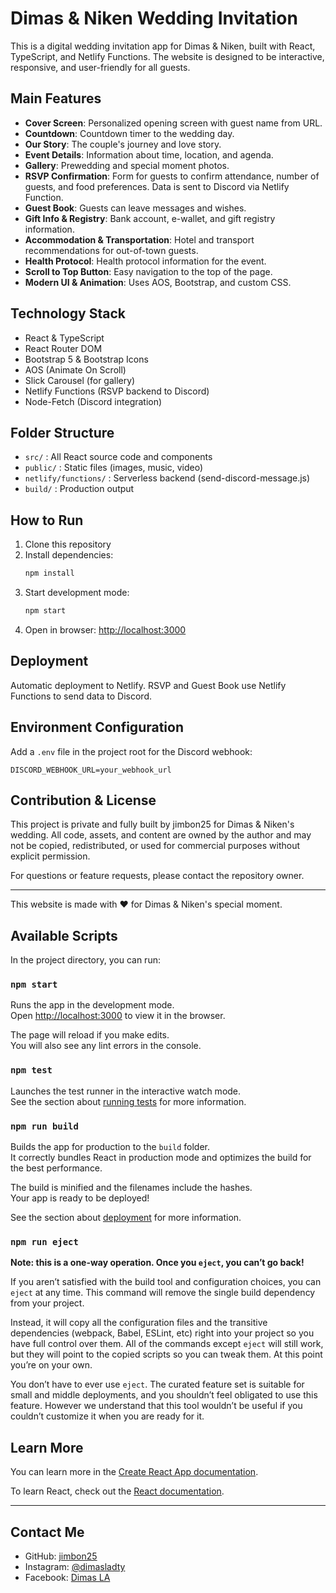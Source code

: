 

# Dimas & Niken Wedding Invitation

This is a digital wedding invitation app for Dimas & Niken, built with React, TypeScript, and Netlify Functions. The website is designed to be interactive, responsive, and user-friendly for all guests.


## Main Features

- **Cover Screen**: Personalized opening screen with guest name from URL.
- **Countdown**: Countdown timer to the wedding day.
- **Our Story**: The couple's journey and love story.
- **Event Details**: Information about time, location, and agenda.
- **Gallery**: Prewedding and special moment photos.
- **RSVP Confirmation**: Form for guests to confirm attendance, number of guests, and food preferences. Data is sent to Discord via Netlify Function.
- **Guest Book**: Guests can leave messages and wishes.
- **Gift Info & Registry**: Bank account, e-wallet, and gift registry information.
- **Accommodation & Transportation**: Hotel and transport recommendations for out-of-town guests.
- **Health Protocol**: Health protocol information for the event.
- **Scroll to Top Button**: Easy navigation to the top of the page.
- **Modern UI & Animation**: Uses AOS, Bootstrap, and custom CSS.


## Technology Stack

- React & TypeScript
- React Router DOM
- Bootstrap 5 & Bootstrap Icons
- AOS (Animate On Scroll)
- Slick Carousel (for gallery)
- Netlify Functions (RSVP backend to Discord)
- Node-Fetch (Discord integration)


## Folder Structure

- `src/` : All React source code and components
- `public/` : Static files (images, music, video)
- `netlify/functions/` : Serverless backend (send-discord-message.js)
- `build/` : Production output


## How to Run

1. Clone this repository
2. Install dependencies:
   ```bash
   npm install
   ```
3. Start development mode:
   ```bash
   npm start
   ```
4. Open in browser: [http://localhost:3000](http://localhost:3000)


## Deployment

Automatic deployment to Netlify. RSVP and Guest Book use Netlify Functions to send data to Discord.


## Environment Configuration

Add a `.env` file in the project root for the Discord webhook:
```
DISCORD_WEBHOOK_URL=your_webhook_url
```



## Contribution & License

This project is private and fully built by jimbon25 for Dimas & Niken's wedding. All code, assets, and content are owned by the author and may not be copied, redistributed, or used for commercial purposes without explicit permission.

For questions or feature requests, please contact the repository owner.

---
This website is made with ❤️ for Dimas & Niken's special moment.

## Available Scripts

In the project directory, you can run:

### `npm start`

Runs the app in the development mode.\
Open [http://localhost:3000](http://localhost:3000) to view it in the browser.

The page will reload if you make edits.\
You will also see any lint errors in the console.

### `npm test`

Launches the test runner in the interactive watch mode.\
See the section about [running tests](https://facebook.github.io/create-react-app/docs/running-tests) for more information.

### `npm run build`

Builds the app for production to the `build` folder.\
It correctly bundles React in production mode and optimizes the build for the best performance.

The build is minified and the filenames include the hashes.\
Your app is ready to be deployed!

See the section about [deployment](https://facebook.github.io/create-react-app/docs/deployment) for more information.

### `npm run eject`

**Note: this is a one-way operation. Once you `eject`, you can’t go back!**

If you aren’t satisfied with the build tool and configuration choices, you can `eject` at any time. This command will remove the single build dependency from your project.

Instead, it will copy all the configuration files and the transitive dependencies (webpack, Babel, ESLint, etc) right into your project so you have full control over them. All of the commands except `eject` will still work, but they will point to the copied scripts so you can tweak them. At this point you’re on your own.

You don’t have to ever use `eject`. The curated feature set is suitable for small and middle deployments, and you shouldn’t feel obligated to use this feature. However we understand that this tool wouldn’t be useful if you couldn’t customize it when you are ready for it.

## Learn More


You can learn more in the [Create React App documentation](https://facebook.github.io/create-react-app/docs/getting-started).

To learn React, check out the [React documentation](https://reactjs.org/).

---
## Contact Me

- GitHub: [jimbon25](https://github.com/jimbon25)
- Instagram: [@dimasladty](https://instagram.com/dimasladty)
- Facebook: [Dimas LA](https://facebook.com/iv.dimas)
